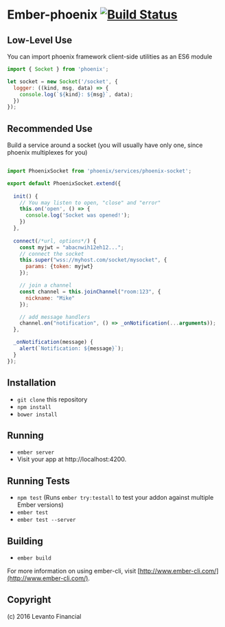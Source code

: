 # Ember-phoenix [![Build Status](https://travis-ci.org/levanto-financial/ember-phoenix.svg?branch=master)](https://travis-ci.org/levanto-financial/ember-phoenix)

## Low-Level Use

You can import phoenix framework client-side utilities as an ES6 module

```js
import { Socket } from 'phoenix';

let socket = new Socket('/socket', {
  logger: ((kind, msg, data) => {
    console.log(`${kind}: ${msg}`, data);
  })
});
```

## Recommended Use

Build a service around a socket (you will usually have only one, since phoenix multiplexes for you)

```js

import PhoenixSocket from 'phoenix/services/phoenix-socket';

export default PhoenixSocket.extend({
  
  init() {
    // You may listen to open, "close" and "error"
    this.on('open', () => {
      console.log('Socket was opened!');
    })
  },
  
  connect(/*url, options*/) {
    const myjwt = "abacnwih12eh12...";
    // connect the socket
    this.super("wss://myhost.com/socket/mysocket", {
      params: {token: myjwt}
    });

    // join a channel
    const channel = this.joinChannel("room:123", {
      nickname: "Mike"
    });

    // add message handlers
    channel.on("notification", () => _onNotification(...arguments));
  },

  _onNotification(message) {
    alert(`Notification: ${message}`);
  }
});
```


## Installation

* `git clone` this repository
* `npm install`
* `bower install`

## Running

* `ember server`
* Visit your app at http://localhost:4200.

## Running Tests

* `npm test` (Runs `ember try:testall` to test your addon against multiple Ember versions)
* `ember test`
* `ember test --server`

## Building

* `ember build`

For more information on using ember-cli, visit [http://www.ember-cli.com/](http://www.ember-cli.com/).

## Copyright

(c) 2016 Levanto Financial
